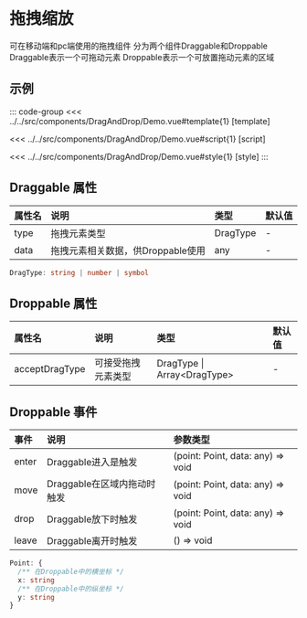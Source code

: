 # 拖拽缩放

可在移动端和pc端使用的拖拽组件
分为两个组件Draggable和Droppable
Draggable表示一个可拖动元素
Droppable表示一个可放置拖动元素的区域

## 示例

<script setup lang="ts">
import Demo from '@/components/DragAndDrop/Demo.vue'
</script>

<Demo></Demo>

::: code-group
<<< ../../src/components/DragAndDrop/Demo.vue#template{1} [template]

<<< ../../src/components/DragAndDrop/Demo.vue#script{1} [script]

<<< ../../src/components/DragAndDrop/Demo.vue#style{1} [style]
:::

## Draggable 属性

|  属性名   |        说明         |      类型      |    默认值     |
| :------- | :------------------ | :-------------| :----------- |
| type     | 拖拽元素类型         | DragType      | -            |
| data     | 拖拽元素相关数据，供Droppable使用  | any    | -      |

```ts
DragType: string | number | symbol
```

## Droppable 属性

|  属性名   |        说明         |      类型      |    默认值     |
| :------- | :------------------ | :-------------| :----------- |
| acceptDragType   | 可接受拖拽元素类型         | DragType &#124; Array&lt;DragType&gt; | - |

## Droppable 事件

|    事件    |        说明               |            参数类型                  |
| :--------- | :----------------------- | :------------------------------------|
| enter     | Draggable进入是触发        | (point: Point, data: any) => void    |
| move      | Draggable在区域内拖动时触发 | (point: Point, data: any) => void    |
| drop      | Draggable放下时触发        | (point: Point, data: any) => void     |
| leave     | Draggable离开时触发        | () => void                            |

```ts
Point: {
  /** 在Droppable中的横坐标 */
  x: string
  /** 在Droppable中的纵坐标 */
  y: string
}
```
